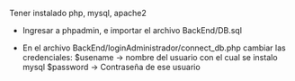 Tener instalado php, mysql, apache2

- Ingresar a phpadmin, e importar el archivo BackEnd/DB.sql

- En el archivo BackEnd/loginAdministrador/connect_db.php cambiar las credenciales:
$usename -> nombre del usuario con el cual se instalo mysql
$password -> Contraseña de ese usuario
